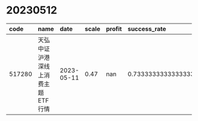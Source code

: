 # 20230512
 | code | name | date | scale | profit | success_rate | pred | 
 | :----- | :----- | :----- | :----- | :----- | :----- | :----- | 
 | 517280 | 天弘中证沪港深线上消费主题ETF行情 | 2023-05-11 | 0.47 | nan | 0.7333333333333333 | 1 | 
